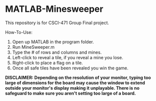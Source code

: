 # MATLAB-Minesweeper
This repository is for CSCI-471 Group Final project.

How-To-Use:

1. Open up MATLAB in the program folder.
2. Run MineSweeper.m
3. Type the # of rows and columns and mines.
4. Left-click to reveal a tile, if you reveal a mine you lose.
5. Right-click to place a flag on a tile.
6. Once all safe tiles have been revealed you win the game.

**DISCLAIMER: Depending on the resolution of your monitor, typing
too large of dimensions for the board may cause the window to extend
outside your monitor's display making it unplayable. There is no safeguard
to make sure you aren't setting too large of a board.**